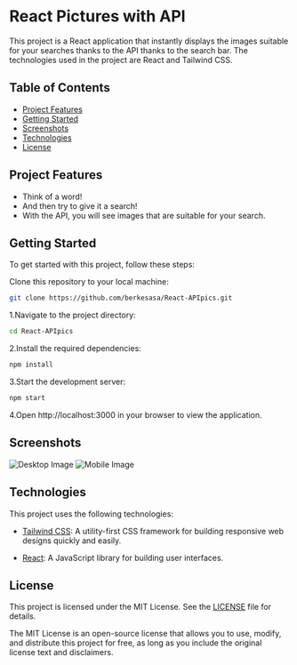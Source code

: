 
# React Pictures with API


This project is a React application that instantly displays the images suitable for your searches thanks to the API thanks to the search bar. The technologies used in the project are React and Tailwind CSS.


## Table of Contents

- [Project Features](#project-features)
- [Getting Started](#getting-started)
- [Screenshots](#screenshots)
- [Technologies](#technologies)
- [License](#license)
## Project Features

- Think of a word!
- And then try to give it a search!
- With the API, you will see images that are suitable for your search.
## Getting Started

To get started with this project, follow these steps:

Clone this repository to your local machine:

```bash
git clone https://github.com/berkesasa/React-APIpics.git
```

1.Navigate to the project directory:

```bash
cd React-APIpics
```

2.Install the required dependencies:

```bash
npm install
```

3.Start the development server:
```bash
npm start
```

4.Open http://localhost:3000 in your browser to view the application.



## Screenshots

![Desktop Image](/app/screenshots/screenshot-desktop.png)
![Mobile Image](/app/screenshots/screenshot-mobile.png)
## Technologies

This project uses the following technologies:

- [Tailwind CSS](https://tailwindcss.com/): A utility-first CSS framework for building responsive web designs quickly and easily.

- [React](https://reactjs.org/): A JavaScript library for building user interfaces.



## License

This project is licensed under the MIT License. See the [LICENSE](LICENSE) file for details.

The MIT License is an open-source license that allows you to use, modify, and distribute this project for free, as long as you include the original license text and disclaimers.
